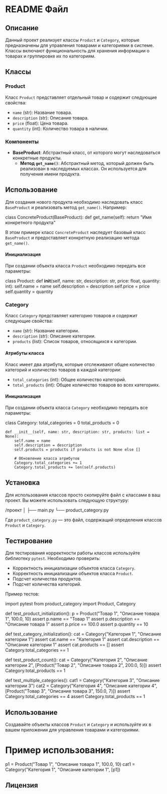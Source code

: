 # README Файл

## Описание

Данный проект реализует классы `Product` и `Category`, которые предназначены для управления товарами и категориями в системе. Классы включают функциональность для хранения информации о товарах и группировке их по категориям.

## Классы

### Product

Класс `Product` представляет отдельный товар и содержит следующие свойства:

- `name` (str): Название товара.
- `description` (str): Описание товара.
- `price` (float): Цена товара.
- `quantity` (int): Количество товара в наличии.

### Компоненты

- **BaseProduct**: Абстрактный класс, от которого могут наследоваться конкретные продукты.
  - **Метод `get_name()`**: Абстрактный метод, который должен быть реализован в наследуемых классах. Он используется для получения имени продукта.

## Использование

Для создания нового продукта необходимо наследовать класс `BaseProduct` и реализовать метод `get_name()`. Например:

class ConcreteProduct(BaseProduct):
    def get_name(self):
        return "Имя конкретного продукта"


В этом примере класс `ConcreteProduct` наследует базовый класс `BaseProduct` и предоставляет конкретную реализацию метода `get_name()`.


#### Инициализация
При создании объекта класса `Product` необходимо передать все параметры:

class Product:
    def __init__(self, name: str, description: str, price: float, quantity: int):
        self.name = name
        self.description = description
        self.price = price
        self.quantity = quantity


### Category

Класс `Category` представляет категорию товаров и содержит следующие свойства:

- `name` (str): Название категории.
- `description` (str): Описание категории.
- `products` (list): Список товаров, относящихся к категории.

#### Атрибуты класса
Класс имеет два атрибута, которые отслеживают общее количество категорий и количество товаров в каждой категории:

- `total_categories` (int): Общее количество категорий.
- `total_products` (int): Общее количество товаров во всех категориях.

#### Инициализация
При создании объекта класса `Category` необходимо передать все параметры:

class Category:
    total_categories = 0
    total_products = 0

    def __init__(self, name: str, description: str, products: list = None):
        self.name = name
        self.description = description
        self.products = products if products is not None else []

        # Обновление класса атрибутов
        Category.total_categories += 1
        Category.total_products += len(self.products)


## Установка

Для использования классов просто скопируйте файл с классами в ваш проект. Вы можете использовать следующую структуру:

/проект
│
├── main.py
└── product_category.py 


Где `product_category.py` — это файл, содержащий определения классов `Product` и `Category`.

## Тестирование

Для тестирования корректности работы классов используйте библиотеку `pytest`. Необходимо проверить:

- Корректность инициализации объектов класса `Category`.
- Корректность инициализации объектов класса `Product`.
- Подсчет количества продуктов.
- Подсчет количества категорий.

Пример тестов:

import pytest
from product_category import Product, Category

def test_product_initialization():
    p = Product("Товар 1", "Описание товара 1", 100.0, 10)
    assert p.name == "Товар 1"
    assert p.description == "Описание товара 1"
    assert p.price == 100.0
    assert p.quantity == 10

def test_category_initialization():
    cat = Category("Категория 1", "Описание категории 1")
    assert cat.name == "Категория 1"
    assert cat.description == "Описание категории 1"
    assert cat.products == []
    assert Category.total_categories == 1

def test_product_count():
    cat = Category("Категория 2", "Описание категории 2", [Product("Товар 2", "Описание товара 2", 200.0, 5)])
    assert Category.total_products == 1

def test_multiple_categories():
    cat1 = Category("Категория 3", "Описание категории 3")
    cat2 = Category("Категория 4", "Описание категории 4", [Product("Товар 3", "Описание товара 3", 150.0, 7)])
    assert Category.total_categories == 4
    assert Category.total_products == 1


## Использование

Создавайте объекты классов `Product` и `Category` и используйте их в вашем приложении для управления товарами и категориями. 

# Пример использования:
p1 = Product("Товар 1", "Описание товара 1", 100.0, 10)
cat1 = Category("Категория 1", "Описание категории 1", [p1])


## Лицензия
